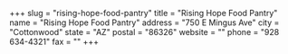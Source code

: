 +++
slug = "rising-hope-food-pantry"
title = "Rising Hope Food Pantry"
name = "Rising Hope Food Pantry"
address = "750 E Mingus Ave"
city = "Cottonwood"
state = "AZ"
postal = "86326"
website = ""
phone = "928 634-4321"
fax = ""
+++
